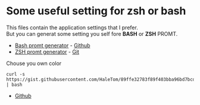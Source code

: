 # Some useful setting for zsh or bash 

This files contain the application settings that I prefer.  
But you can generat some setting you self fore **BASH** or **ZSH** PROMT.  

* [Bash promt generator](https://robotmoon.com/bash-prompt-generator/) - [Github](https://github.com/linrock/bash-prompt-generator)
* [ZSH promt generator](https://robotmoon.com/zsh-prompt-generator/)  - [Git](https://github.com/linrock/zsh-prompt-generator)

Chouse you own color 

```shell
curl -s https://gist.githubusercontent.com/HaleTom/89ffe32783f89f403bba96bd7bcd1263/raw/e50a28ec54188d2413518788de6c6367ffcea4f7/print256colours.sh | bash
```
* [Github](https://gist.github.com/HaleTom/89ffe32783f89f403bba96bd7bcd1263)